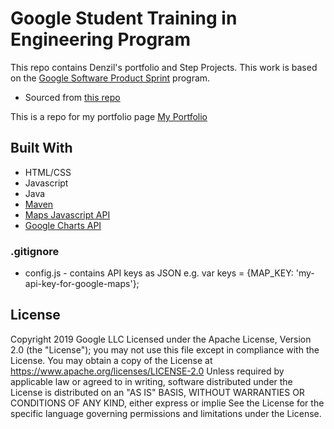 # Google Student Training in Engineering Program

This repo contains Denzil's portfolio and Step Projects.
This work is based on the [Google Software Product Sprint](https://g.co/softwareproductsprint) program.

- Sourced from [this repo](https://github.com/googleinterns/step.git)


This is a repo for my portfolio page
[My Portfolio](https://denzilbilson-step-2020.appspot.com/)


## Built With

* HTML/CSS
* Javascript
* Java
* [Maven](https://maven.apache.org/)
* [Maps Javascript API](https://developers.google.com/maps/documentation/javascript/tutorial)
* [Google Charts API](https://maven.apache.org/)

### .gitignore
* config.js - contains API keys as JSON e.g. var keys = {MAP_KEY: 'my-api-key-for-google-maps'};

## License

Copyright 2019 Google LLC
Licensed under the Apache License, Version 2.0 (the "License");
you may not use this file except in compliance with the License.
You may obtain a copy of the License at
    https://www.apache.org/licenses/LICENSE-2.0
Unless required by applicable law or agreed to in writing, software
distributed under the License is distributed on an "AS IS" BASIS,
WITHOUT WARRANTIES OR CONDITIONS OF ANY KIND, either express or implie
See the License for the specific language governing permissions and
limitations under the License.

